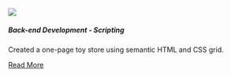 <section class="tile">


<img class="project-img responsive" src="assets/template-php.png">

##### Back-end Development - Scripting

Created a one-page toy store using semantic HTML and CSS grid.

[Read More](./portfolio/back-end.html)

</section>


